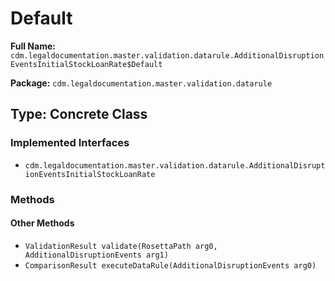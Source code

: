 # Default

**Full Name:** `cdm.legaldocumentation.master.validation.datarule.AdditionalDisruptionEventsInitialStockLoanRate$Default`

**Package:** `cdm.legaldocumentation.master.validation.datarule`

## Type: Concrete Class

### Implemented Interfaces

- `cdm.legaldocumentation.master.validation.datarule.AdditionalDisruptionEventsInitialStockLoanRate`

### Methods

#### Other Methods

- `ValidationResult validate(RosettaPath arg0, AdditionalDisruptionEvents arg1)`
- `ComparisonResult executeDataRule(AdditionalDisruptionEvents arg0)`

